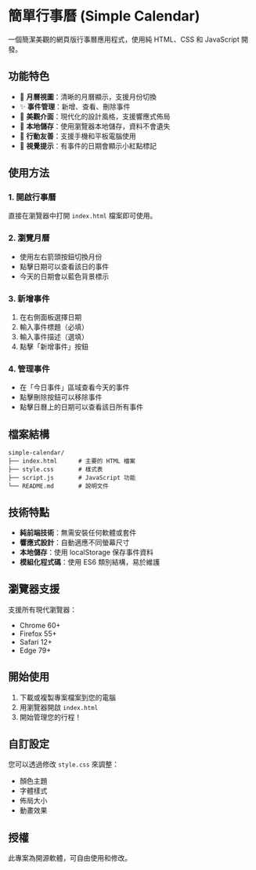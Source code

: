 # 簡單行事曆 (Simple Calendar)

一個簡潔美觀的網頁版行事曆應用程式，使用純 HTML、CSS 和 JavaScript 開發。

## 功能特色

- 📅 **月曆視圖**：清晰的月曆顯示，支援月份切換
- ✨ **事件管理**：新增、查看、刪除事件
- 🎨 **美觀介面**：現代化的設計風格，支援響應式佈局
- 💾 **本地儲存**：使用瀏覽器本地儲存，資料不會遺失
- 📱 **行動友善**：支援手機和平板電腦使用
- 🌟 **視覺提示**：有事件的日期會顯示小紅點標記

## 使用方法

### 1. 開啟行事曆
直接在瀏覽器中打開 `index.html` 檔案即可使用。

### 2. 瀏覽月曆
- 使用左右箭頭按鈕切換月份
- 點擊日期可以查看該日的事件
- 今天的日期會以藍色背景標示

### 3. 新增事件
1. 在右側面板選擇日期
2. 輸入事件標題（必填）
3. 輸入事件描述（選填）
4. 點擊「新增事件」按鈕

### 4. 管理事件
- 在「今日事件」區域查看今天的事件
- 點擊刪除按鈕可以移除事件
- 點擊日曆上的日期可以查看該日所有事件

## 檔案結構

```
simple-calendar/
├── index.html      # 主要的 HTML 檔案
├── style.css       # 樣式表
├── script.js       # JavaScript 功能
└── README.md       # 說明文件
```

## 技術特點

- **純前端技術**：無需安裝任何軟體或套件
- **響應式設計**：自動適應不同螢幕尺寸
- **本地儲存**：使用 localStorage 保存事件資料
- **模組化程式碼**：使用 ES6 類別結構，易於維護

## 瀏覽器支援

支援所有現代瀏覽器：
- Chrome 60+
- Firefox 55+
- Safari 12+
- Edge 79+

## 開始使用

1. 下載或複製專案檔案到您的電腦
2. 用瀏覽器開啟 `index.html`
3. 開始管理您的行程！

## 自訂設定

您可以透過修改 `style.css` 來調整：
- 顏色主題
- 字體樣式
- 佈局大小
- 動畫效果

## 授權

此專案為開源軟體，可自由使用和修改。
